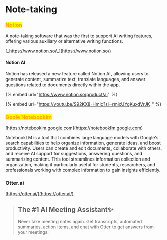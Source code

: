 # Note-taking

### <mark style="color:orange;">Notion</mark>

A note-taking software that was the first to support AI writing features, offering various auxiliary or alternative writing functions.

[_https://www.notion.so/_](https://www.notion.so/)

#### Notion AI

Notion has released a new feature called Notion AI, allowing users to generate content, summarize text, translate languages, and answer questions related to documents directly within the app.

{% embed url="https://www.notion.so/product/ai" %}

{% embed url="https://youtu.be/S92KX8-Hmlc?si=rmixUYgKuxdVrJK_" %}

### <mark style="color:orange;">Goole Notebooklm</mark>

[https://notebooklm.google.com](https://notebooklm.google.com)

NotebookLM is a tool that combines large language models with Google's search capabilities to help organize information, generate ideas, and boost productivity. Users can create and edit documents, collaborate with others, and receive AI support for suggestions, answering questions, and summarizing content. This tool streamlines information collection and organization, making it particularly useful for students, researchers, and professionals working with complex information to gain insights efficiently.



### Otter.ai

[https://otter.ai/](https://otter.ai/)

> ## The #1 AI Meeting Assistant✨
>
> Never take meeting notes again. Get transcripts, automated summaries, action items, and chat with Otter to get answers from your meetings.



